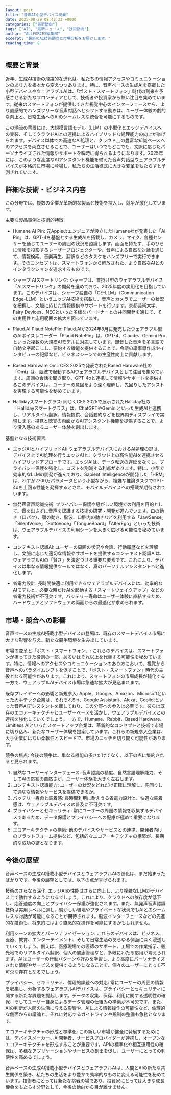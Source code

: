 ```yaml
---
layout: post
title: "音声AI小型デバイス開発"
date: 2025-08-29 08:42:23 +0000
categories: ["最新動向"]
tags: ["AI", "最新ニュース", "技術動向"]
author: "ALLFORCES編集部"
excerpt: "最新のAI技術動向と市場分析をお届けします。"
reading_time: 8
---
```



## 概要と背景

近年、生成AI技術の飛躍的な進化は、私たちの情報アクセスやコミュニケーションのあり方を根本から変えつつあります。特に、音声ベースの生成AIを搭載した小型デバイスやウェアラブルAIは、「ポスト・スマートフォン」時代の到来を予感させる新たなフロンティアとして、技術者や投資家から熱い注目を集めています。従来のスマートフォンが提供してきた視覚中心のインターフェースから、より直感的でハンズフリーな音声対話へとシフトする動きは、ユーザー体験の劇的な向上と、日常生活へのAIのシームレスな統合を可能にするものです。

この潮流の背景には、大規模言語モデル（LLM）の小型化とエッジデバイスへの実装、そしてクラウドAIとの連携によるハイブリッドな処理能力の向上が挙げられます。デバイス単体での高速なAI処理と、クラウド上の豊富な知識ベースへのアクセスを両立させることで、ユーザーはいつでもどこでも、文脈に応じたパーソナライズされた情報やサポートを瞬時に得られるようになります。2025年には、このような高度なAIアシスタント機能を備えた音声対話型ウェアラブルデバイスが本格的に市場に登場し、私たちの生活様式に大きな変革をもたらすと予測されています。

## 詳細な技術・ビジネス内容

この分野では、複数の企業が革新的な製品と技術を投入し、競争が激化しています。

主要な製品事例と技術的特徴:

*   Humane AI Pin: 元Appleのエンジニアが設立したHumane社が発表した「AI Pin」は、GPT-4を基盤とする生成AIを搭載し、カメラ、マイク、各種センサーを通じてユーザーの周囲の状況を認識します。画面を持たず、手のひらに情報を投影するレーザープロジェクターや、音声による自然な対話を通じて、情報検索、音楽再生、翻訳などのタスクをハンズフリーで実行できます。そのコンセプトは、スマートフォンから解放された、より自然なAIとのインタラクションを追求するものです。

*   シャープ AIスマートリンク: シャープは、首掛け型のウェアラブルデバイス「AIスマートリンク」の開発を進めており、2025年度の実用化を目指しています。このデバイスは、シャープ独自の「CE-LLM」（Communication Edge-LLM）というエッジAI技術を搭載し、音声とカメラでユーザーの状況を把握し、文脈に応じた情報提供やサポートを行います。京都芸術大学、Fairy Devices、NECといった多様なパートナーとの共同開発を通じて、その実用性と応用範囲の拡大を図っています。

*   Plaud.AI Plaud NotePin: Plaud.AIが2024年8月に発売したウェアラブル型のAIボイスレコーダー「Plaud NotePin」は、GPT-4、Claude、Gemini Proといった複数の大規模AIモデルに対応しています。録音した音声を多言語で自動文字起こしし、要約する機能を提供することで、会議の議事録作成やインタビューの記録など、ビジネスシーンでの生産性向上に貢献します。

*   Based Hardware Omi: CES 2025で発表されたBased Hardware社の「Omi」は、脳波で起動するAIウェアラブルデバイスとして注目を集めています。周囲の会話を聞き取り、GPT-4oと連携して情報やサポートを提供するこのデバイスは、ユーザーの意図をより深く理解し、先回りしたアシストを実現する可能性を秘めています。

*   Hallidayスマートグラス: 同じくCES 2025で展示されたHalliday社の「Hallidayスマートグラス」は、ChatGPTやGeminiといった生成AIと連携し、リアルタイム翻訳、情報提供、会話要約などを視界内ディスプレイで実現します。視覚と聴覚の両面からAIアシスタント機能を提供することで、より没入感のあるユーザー体験を創出します。

基盤となる技術要素:

*   エッジAIとハイブリッドAI: ウェアラブルデバイスにおけるAI処理の鍵は、デバイス上でAI処理を行うエッジAIと、クラウド上の高性能AIを連携させるハイブリッドアプローチです。エッジAIは、データ転送の遅延をなくし、プライバシー保護を強化し、コストを削減する利点があります。特に、小型で効率的なLLMの開発が進んでおり、Sapient Intelligenceが開発した「HRM」は、わずか2700万パラメータという小型ながら、複雑な推論タスクでGPT-4oを上回る性能を発揮するとされ、モバイルデバイスへの搭載が期待されています。

*   無発声音声認識技術: プライバシー保護や騒がしい環境での利用を目的として、音を出さずに音声を認識する技術の研究・開発が進んでいます。口の動き（口パク）、顎の動き、脳波、口腔内の動きなどを利用する「JawSense」「SilentVoice」「SottoVoce」「TongueBoard」「AlterEgo」といった技術は、ウェアラブルデバイスの利用シーンを大きく広げる可能性を秘めています。

*   コンテキスト認識AI: ユーザーの周囲の状況や会話、行動履歴などを理解し、文脈に応じた適切な情報やサポートを提供するコンテキスト認識AIは、ウェアラブルAIの「賢さ」を決定づける重要な要素です。これにより、デバイスは単なる情報提供ツールではなく、真のパーソナルアシスタントへと進化します。

*   省電力設計: 長時間快適に利用できるウェアラブルデバイスには、効率的なAIモデルと、必要な時だけAIを起動する「スマートウェイクアップ」などの省電力技術が不可欠です。バッテリー寿命はユーザー体験に直結するため、ハードウェアとソフトウェアの両面からの最適化が求められます。

## 市場・競合への影響

音声ベースの生成AI搭載小型デバイスの登場は、既存のスマートデバイス市場に大きな影響を与え、新たな競争環境を生み出しています。

市場の変革と「ポスト・スマートフォン」:
これらのデバイスは、スマートフォンが担ってきた役割の一部、あるいはそれ以上を代替する可能性を秘めています。特に、情報へのアクセスやコミュニケーションのあり方において、視覚から音声へのパラダイムシフトを促すことで、「ポスト・スマートフォン」時代の主役となる可能性があります。これにより、スマートフォンの市場成長が鈍化する一方で、ウェアラブルAIデバイス市場は急速な拡大が見込まれます。

既存プレイヤーへの影響と新規参入:
Apple、Google、Amazon、Microsoftといった大手テック企業は、それぞれSiri、Google Assistant、Alexa、Copilotといった音声AIアシスタントを擁しており、この分野への参入は必至です。彼らは既存のエコアーキテクチャとユーザーベースを活かし、ウェアラブルデバイスとの連携を強化していくでしょう。一方で、Humane、Rabbit、Based Hardware、Limitless AIといったスタートアップ企業は、革新的なコンセプトと技術で市場に切り込み、新たなユーザー体験を提案しています。これらの新規参入企業は、大手企業にはない柔軟性とスピードで、市場のニッチを切り開く可能性があります。

競争の焦点:
今後の競争は、単なる機能の多さだけでなく、以下の点に集約されると見られます。
1.  自然なユーザーインターフェース: 音声認識の精度、自然言語理解能力、そしてAIの応答の自然さが、ユーザー体験を大きく左右します。
2.  コンテキスト認識能力: ユーザーの状況をどれだけ正確に理解し、先回りして適切な情報やサービスを提供できるか。
3.  バッテリー寿命と装着感: 長時間利用に耐えうる省電力設計と、快適な装着感は、ウェアラブルデバイスの普及に不可欠です。
4.  プライバシーとセキュリティ: 常にユーザーの周囲の情報を収集するデバイスであるため、データ保護とプライバシーへの配慮が極めて重要になります。
5.  エコアーキテクチャの構築: 他のデバイスやサービスとの連携、開発者向けのプラットフォーム提供など、包括的なエコアーキテクチャの構築が、長期的な成功の鍵となります。

## 今後の展望

音声ベースの生成AI搭載小型デバイスとウェアラブルAIの進化は、まだ始まったばかりです。今後の展望としては、以下の点が挙げられます。

技術のさらなる深化:
エッジAIの性能はさらに向上し、より複雑なLLMがデバイス上で動作するようになるでしょう。これにより、クラウドへの依存度が低下し、応答速度の向上とプライバシー保護が強化されます。また、無発声音声認識技術は実用レベルに達し、騒がしい環境やプライベートな状況でもAIとのシームレスな対話が可能になることが期待されます。脳波インターフェースなどの先進的な技術も、将来的にはより直感的な操作を可能にするかもしれません。

利用シーンの拡大とパーソナライゼーション:
これらのデバイスは、ビジネス、医療、教育、エンターテイメント、そして日常生活のあらゆる側面に深く浸透していくでしょう。例えば、医療現場での医師のサポート、工場での作業指示、観光地でのリアルタイム翻訳、個人の健康管理など、多岐にわたる応用が考えられます。AIはユーザーの行動パターンや好みを学習し、より高度にパーソナライズされた情報やサービスを提供するようになることで、個々のユーザーにとって不可欠な存在となるでしょう。

プライバシー、セキュリティ、倫理的課題への対応:
常にユーザーの周囲の情報を収集し、分析するウェアラブルAIデバイスは、プライバシーとセキュリティに関する新たな課題を提起します。データの収集、保存、利用に関する透明性の確保、そしてユーザー自身によるデータ管理の仕組みの構築が不可欠です。また、AIの判断が人間の生活に与える影響や、AIによる情報操作の可能性など、倫理的な側面からの議論と、それに対応するガイドラインや規制の整備も急務となります。

エコアーキテクチャの形成と標準化:
この新しい市場が健全に発展するためには、デバイスメーカー、AI開発者、サービスプロバイダーが連携し、オープンなエコアーキテクチャを形成することが重要です。APIの標準化や相互運用性の確保は、多様なアプリケーションやサービスの創出を促し、ユーザーにとっての利便性を高めるでしょう。

音声ベースの生成AI搭載小型デバイスとウェアラブルAIは、人間とAIの新たな共生関係を築き、私たちの生活をより豊かで効率的なものに変える可能性を秘めています。技術者にとっては新たな挑戦の場であり、投資家にとっては大きな成長機会をもたらす分野として、今後の動向から目が離せません。

